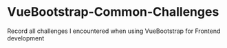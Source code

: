 # VueBootstrap-Common-Challenges
Record all challenges I encountered when using VueBootstrap for Frontend development
